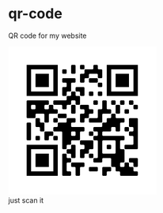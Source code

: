 # qr-code
QR code for my website
<p> <img src="https://raw.githubusercontent.com/kaytosh/qr-code/master/qr.png"/>
<br/>
just scan it
